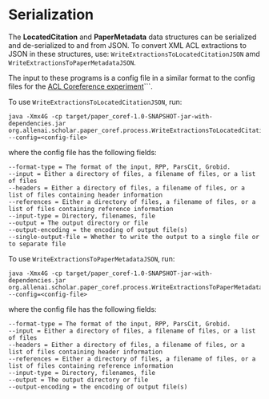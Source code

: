 # Serialization #

The __LocatedCitation__ and __PaperMetadata__ data structures can be serialized and de-serialized to and from JSON. To convert XML ACL extractions to JSON in these structures, use: ```WriteExtractionsToLocatedCitationJSON``` amd ```WriteExtractionsToPaperMetadataJSON```. 

The input to these programs is a config file in a similar format to the config files for the [ACL Coreference experiment](coreference/acl_paper_coreference.md)```. 

To use ```WriteExtractionsToLocatedCitationJSON```, run:

```
java -Xmx4G -cp target/paper_coref-1.0-SNAPSHOT-jar-with-dependencies.jar org.allenai.scholar.paper_coref.process.WriteExtractionsToLocatedCitationJSON --config=<config-file>
```

where the config file has the following fields:

```
--format-type = The format of the input, RPP, ParsCit, Grobid.
--input = Either a directory of files, a filename of files, or a list of files
--headers = Either a directory of files, a filename of files, or a list of files containing header information
--references = Either a directory of files, a filename of files, or a list of files containing reference information
--input-type = Directory, filenames, file
--output = The output directory or file
--output-encoding = the encoding of output file(s)
--single-output-file = Whether to write the output to a single file or to separate file
```

To use ```WriteExtractionsToPaperMetadataJSON```, run:


```
java -Xmx4G -cp target/paper_coref-1.0-SNAPSHOT-jar-with-dependencies.jar org.allenai.scholar.paper_coref.process.WriteExtractionsToPaperMetadataJSON --config=<config-file>
```

where the config file has the following fields:


```
--format-type = The format of the input, RPP, ParsCit, Grobid.
--input = Either a directory of files, a filename of files, or a list of files
--headers = Either a directory of files, a filename of files, or a list of files containing header information
--references = Either a directory of files, a filename of files, or a list of files containing reference information
--input-type = Directory, filenames, file
--output = The output directory or file
--output-encoding = the encoding of output file(s)
```